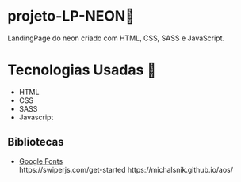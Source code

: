 # projeto-LP-NEON🚀
LandingPage do neon criado com HTML, CSS, SASS e JavaScript.

# Tecnologias Usadas 🚀

 <ul>
    <li>HTML</li>
    <li>CSS</li>
    <li>SASS</li>
    <li>Javascript</li>
 </ul>

 ## Bibliotecas

<ul>
   <li><a href="https://fonts.google.com/">Google Fonts</a></li>
   https://swiperjs.com/get-started
   https://michalsnik.github.io/aos/
 </ul>
